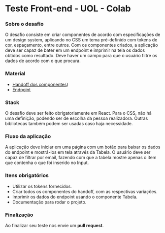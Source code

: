 # Teste Front-end - UOL - Colab

### Sobre o desafio

O desafio consiste em criar componentes de acordo com especificações de um design system, aplicando no CSS um tema pré-definido com tokens de cor, espaçamento, entre outros. Com os componentes criados, a aplicação deve ser capaz de bater em um endpoint e imprimir na tela os dados obtidos como resultado. Deve haver um campo para que o usuário filtre os dados de acordo com o que procura.

### Material

- [Handoff dos componentes](https://xd.adobe.com/view/9789f7fc-9a9f-49b6-a434-0cd07f25c991-c2da/))
- [Endpoint](https://test-frontend-uolpp.web.app/customers.json)

### Stack

O desafio deve ser feito obrigatoriamente em React. Para o CSS, não há uma definição, podendo ser de escolha da pessoa realizadora. Outras bibliotecas também podem ser usadas caso haja necessidade.

### Fluxo da aplicação

A aplicação deve iniciar em uma página com um botão para baixar os dados do endpoint e mostrá-los em tela através da Tabela. O usuário deve ser capaz de filtrar por email, fazendo com que a tabela mostre apenas o item que contenha o que foi inserido no Input.

### Itens obrigatórios

- Utilizar os tokens fornecidos.
- Criar todos os componentes do handoff, com as respectivas variações.
- Imprimir os dados do endpoint usando o componente Tabela.
- Documentação para rodar o projeto.

### Finalização

Ao finalizar seu teste nos envie um **pull request**.
